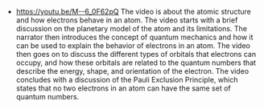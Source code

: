 - https://youtu.be/M--6_0F62pQ
  The video is about the atomic structure and how electrons behave in an atom. The video starts with a brief discussion on the planetary model of the atom and its limitations. The narrator then introduces the concept of quantum mechanics and how it can be used to explain the behavior of electrons in an atom. The video then goes on to discuss the different types of orbitals that electrons can occupy, and how these orbitals are related to the quantum numbers that describe the energy, shape, and orientation of the electron. The video concludes with a discussion of the Pauli Exclusion Principle, which states that no two electrons in an atom can have the same set of quantum numbers.
